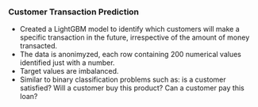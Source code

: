 ### Customer Transaction Prediction
  - Created a LightGBM model to identify which customers will make a specific transaction in the future, irrespective of the amount of money transacted.  
  - The data is anonimyzed, each row containing 200 numerical values identified just with a number.  
  - Target values are imbalanced.  
  - Similar to binary classification problems such as: is a customer satisfied? Will a customer buy this product? Can a customer pay this loan?  
